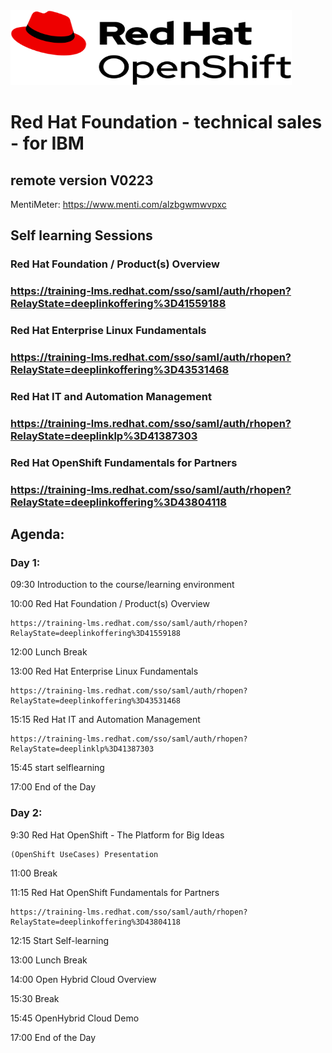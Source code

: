 <img src="https://github.com/RHEPDS/OCPFundation4IBM/blob/main/logo.png" width="450" height="120">

# Red Hat Foundation - technical sales - for IBM 
## remote version V0223

MentiMeter: https://www.menti.com/alzbgwmwvpxc

## Self learning Sessions

### Red Hat Foundation / Product(s) Overview
### https://training-lms.redhat.com/sso/saml/auth/rhopen?RelayState=deeplinkoffering%3D41559188	

### Red Hat Enterprise Linux Fundamentals
### https://training-lms.redhat.com/sso/saml/auth/rhopen?RelayState=deeplinkoffering%3D43531468

### Red Hat IT and Automation Management
### https://training-lms.redhat.com/sso/saml/auth/rhopen?RelayState=deeplinklp%3D41387303

### Red Hat OpenShift Fundamentals for Partners
### https://training-lms.redhat.com/sso/saml/auth/rhopen?RelayState=deeplinkoffering%3D43804118

## Agenda:

### Day 1:

09:30	Introduction to the course/learning environment				

10:00	Red Hat Foundation / Product(s) Overview				 	

	https://training-lms.redhat.com/sso/saml/auth/rhopen?RelayState=deeplinkoffering%3D41559188	 

12:00	Lunch Break

13:00	Red Hat Enterprise Linux Fundamentals				

	https://training-lms.redhat.com/sso/saml/auth/rhopen?RelayState=deeplinkoffering%3D43531468

15:15	Red Hat IT and Automation Management				

	https://training-lms.redhat.com/sso/saml/auth/rhopen?RelayState=deeplinklp%3D41387303	

15:45	start selflearning

17:00	End of the Day

### Day 2:

9:30	Red Hat OpenShift - The Platform for Big Ideas		

	(OpenShift UseCases) Presentation					

11:00	Break

11:15	Red Hat OpenShift Fundamentals for Partners			

	https://training-lms.redhat.com/sso/saml/auth/rhopen?RelayState=deeplinkoffering%3D43804118

12:15	Start Self-learning

13:00	Lunch Break

14:00	Open Hybrid Cloud  Overview					

15:30	Break

15:45	OpenHybrid Cloud Demo					

17:00	End of the Day

